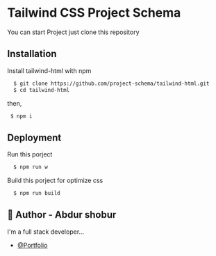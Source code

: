# Tailwind CSS Project Schema

You can start Project just clone this repository

## Installation

Install tailwind-html with npm

```bash
  $ git clone https://github.com/project-schema/tailwind-html.git
  $ cd tailwind-html
```

then,

```bash
 $ npm i
```

## Deployment

Run this porject

```bash
  $ npm run w
```

Build this porject for optimize css

```bash
  $ npm run build
```

## 🚀 Author - Abdur shobur

I'm a full stack developer...

- [@Portfolio](https://abdur-shobur-portfolio.web.app/)
